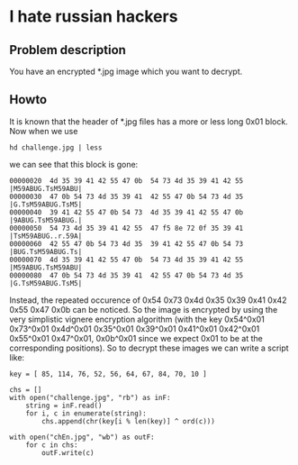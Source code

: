 # I hate russian hackers

## Problem description

You have an encrypted *.jpg image which you want to decrypt.

## Howto

It is known that the header of *.jpg files has a more or less long 0x01 block. Now when we use

    hd challenge.jpg | less

we can see that this block is gone:

    00000020  4d 35 39 41 42 55 47 0b  54 73 4d 35 39 41 42 55  |M59ABUG.TsM59ABU|
    00000030  47 0b 54 73 4d 35 39 41  42 55 47 0b 54 73 4d 35  |G.TsM59ABUG.TsM5|
    00000040  39 41 42 55 47 0b 54 73  4d 35 39 41 42 55 47 0b  |9ABUG.TsM59ABUG.|
    00000050  54 73 4d 35 39 41 42 55  47 f5 8e 72 0f 35 39 41  |TsM59ABUG..r.59A|
    00000060  42 55 47 0b 54 73 4d 35  39 41 42 55 47 0b 54 73  |BUG.TsM59ABUG.Ts|
    00000070  4d 35 39 41 42 55 47 0b  54 73 4d 35 39 41 42 55  |M59ABUG.TsM59ABU|
    00000080  47 0b 54 73 4d 35 39 41  42 55 47 0b 54 73 4d 35  |G.TsM59ABUG.TsM5|

Instead, the repeated occurence of 0x54 0x73 0x4d 0x35 0x39 0x41 0x42 0x55 0x47 0x0b can be noticed. So the image is encrypted by using
the very simplistic vignere encryption algorithm (with the key 0x54^0x01 0x73^0x01 0x4d^0x01 0x35^0x01 0x39^0x01 0x41^0x01 0x42^0x01 0x55^0x01 0x47^0x01, 0x0b^0x01
since we expect 0x01 to be at the corresponding positions). So to decrypt these images we can write a script like:

    key = [ 85, 114, 76, 52, 56, 64, 67, 84, 70, 10 ]
    
    chs = []
    with open("challenge.jpg", "rb") as inF:
        string = inF.read()
        for i, c in enumerate(string):
            chs.append(chr(key[i % len(key)] ^ ord(c)))
    
    with open("chEn.jpg", "wb") as outF:
        for c in chs:
            outF.write(c)

